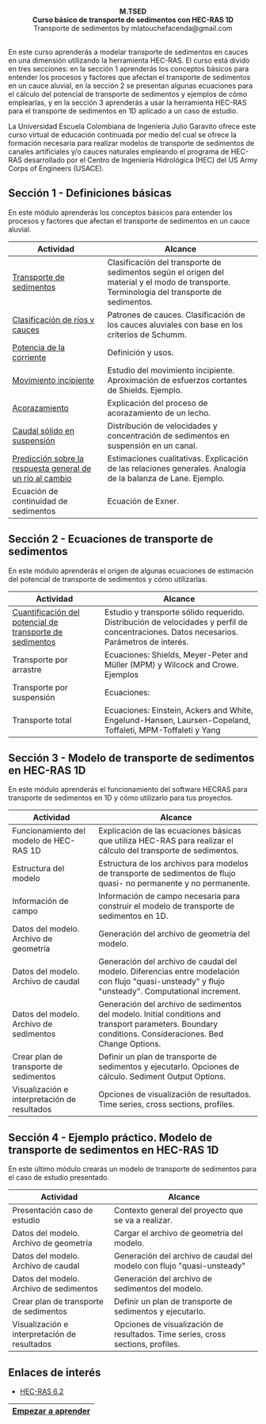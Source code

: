 <div align="center">
<br><b>M.TSED </b>
<br><b>Curso básico de transporte de sedimentos con HEC-RAS 1D </b>
<br>Transporte de sedimentos by mlatouchefacenda@gmail.com<br>  
</div>

<br>En este curso aprenderás a modelar transporte de sedimentos en cauces en una dimensión utilizando la herramienta HEC-RAS. El curso está divido en tres secciones: en la sección 1 aprenderás los conceptos básicos para entender los procesos y factores que afectan el transporte de sedimentos en un cauce aluvial, en la sección 2 se presentan algunas ecuaciones para el cálculo del potencial de transporte de sedimentos y ejemplos de cómo emplearlas, y en la sección 3 aprenderás a usar la herramienta HEC-RAS para el transporte de sedimentos en 1D aplicado a un caso de estudio.

La Universidad Escuela Colombiana de Ingeniería Julio Garavito ofrece este curso virtual de educación continuada por medio del cual se ofrece la formación necesaria para realizar modelos de transporte de sedimentos de canales artificiales y/o cauces naturales empleando el programa de HEC-RAS desarrollado por el Centro de Ingeniería Hidrológica (HEC) del US Army Corps of Engineers (USACE). 

## Sección 1 - Definiciones básicas
En este módulo aprenderás los conceptos básicos para entender los procesos y factores que afectan el transporte de sedimentos en un cauce aluvial.

| Actividad                                                                                                                    | Alcance |
|------------------------------------------------------------------------------------------------------------------------------|---|
| [Transporte de sedimentos](./tree/main/Section01/1_TransporteDeSedimentos)                                                   | Clasificación del transporte de sedimentos según el origen del material y el modo de transporte. Terminología del transporte de sedimentos. |
| [Clasificación de ríos y cauces](./tree/main/Section01/1_ClasificacionRios)                                                  | Patrones de cauces. Clasificación de los cauces aluviales con base en los criterios de Schumm. |
| [Potencia de la corriente](https://github.com/mflatouche/M.TSED/blob/main/Section01/1_Potencia)                              | Definición y usos. |
| [Movimiento incipiente](https://github.com/mflatouche/M.TSED/tree/main/Section01/1_MovimientoIncipiente)                     | Estudio del movimiento incipiente. Aproximación de esfuerzos cortantes de Shields. Ejemplo. |
| [Acorazamiento](https://github.com/mflatouche/M.TSED/tree/main/Section01/1_Acorazamiento)                                    | Explicación del proceso de acorazamiento de un lecho. |
| [Caudal sólido en suspensión](https://github.com/mflatouche/M.TSED/tree/main/Section01/1_CaudalSuspension)                   | Distribución de velocidades y concentración de sedimentos en suspensión en un canal. |
| [Predicción sobre la respuesta general de un río al cambio](https://github.com/mflatouche/M.TSED/tree/main/Section01/1_Lane) | Estimaciones cualitativas. Explicación de las relaciones generales. Analogía de la balanza de Lane. Ejemplo. |
| Ecuación de continuidad de sedimentos                                                                                        | Ecuación de Exner. |


## Sección 2 - Ecuaciones de transporte de sedimentos
En este módulo aprenderás el origen de algunas ecuaciones de estimación del potencial de transporte de sedimentos y cómo utilizarlas.

| Actividad| Alcance|
|---|---|
|[Cuantificación del potencial de transporte de sedimentos](https://github.com/mflatouche/M.TSED/tree/main/Section02/2_PotencialTransporteSedimentos)  | Estudio y transporte sólido requerido. Distribución de velocidades y perfil de concentraciones. Datos necesarios. Parámetros de interés. |
| Transporte por arrastre | Ecuaciones: Shields, Meyer-Peter and Müller (MPM) y Wilcock and Crowe. Ejemplos |
| Transporte por suspensión | Ecuaciones: |
| Transporte total | Ecuaciones: Einstein, Ackers and White, Engelund-Hansen, Laursen-Copeland, Toffaleti, MPM-Toffaleti y Yang |

## Sección 3 - Modelo de transporte de sedimentos en HEC-RAS 1D
En este módulo aprenderás el funcionamiento del software HECRAS para transporte de sedimentos en 1D y cómo utilizarlo para tus proyectos.

| Actividad | Alcance |
|---|---|
| Funcionamiento del modelo de HEC-RAS 1D | Explicación de las ecuaciones básicas que utiliza HEC-RAS para realizar el cálculo del transporte de sedimentos. |
| Estructura del modelo | Estructura de los archivos para modelos de transporte de sedimentos de flujo quasi- no permanente y no permanente. |
| Información de campo | Información de campo necesaria para construir el modelo de transporte de sedimentos en 1D. |
| Datos del modelo. Archivo de geometría | Generación del archivo de geometría del modelo. |
| Datos del modelo. Archivo de caudal | Generación del archivo de caudal del modelo. Diferencias entre modelación con flujo "quasi-unsteady" y flujo "unsteady". Computational increment. |
| Datos del modelo. Archivo de sedimentos | Generación del archivo de sedimentos del modelo. Initial conditions and transport parameters. Boundary conditions. Consideraciones. Bed Change Options. |
| Crear plan de transporte de sedimentos | Definir un plan de transporte de sedimentos y ejecutarlo. Opciones de cálculo. Sediment Output Options. |
| Visualización e interpretación de resultados | Opciones de visualización de resultados. Time series, cross sections, profiles. |

## Sección 4 - Ejemplo práctico. Modelo de transporte de sedimentos en HEC-RAS 1D
En este último módulo crearás un modelo de transporte de sedimentos para el caso de estudio presentado.

| Actividad | Alcance |
|---|---|
| Presentación caso de estudio | Contexto general del proyecto que se va a realizar. |
| Datos del modelo. Archivo de geometría | Cargar el archivo de geometría del modelo. |
| Datos del modelo. Archivo de caudal | Generación del archivo de caudal del modelo con flujo "quasi-unsteady" |
| Datos del modelo. Archivo de sedimentos | Generación del archivo de sedimentos del modelo. |
| Crear plan de transporte de sedimentos | Definir un plan de transporte de sedimentos y ejecutarlo. |
| Visualización e interpretación de resultados | Opciones de visualización de resultados. Time series, cross sections, profiles. |

## Enlaces de interés
* [HEC-RAS 6.2](https://www.hec.usace.army.mil/software/hec-ras/download.aspx)

| [Empezar a aprender](https://github.com/mflatouche/M.TSED/wiki) |
|----------------------------------------------------------------|
